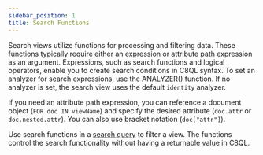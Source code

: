 ```yaml
---
sidebar_position: 1
title: Search Functions
---
```


Search views utilize functions for processing and filtering data. These functions typically require either an expression or attribute path expression as an argument. Expressions, such as search functions and logical operators, enable you to create search conditions in C8QL syntax. To set an analyzer for search expressions, use the ANALYZER() function. If no analyzer is set, the search view uses the default `identity` analyzer.

If you need an attribute path expression, you can reference a document object (`FOR doc IN viewName`) and specify the desired attribute (`doc.attr` or `doc.nested.attr`). You can also use bracket notation (`doc["attr"]`).

Use search functions in a [search query](../queries/index.md) to filter a view. The functions control the search functionality without having a returnable value in C8QL.
